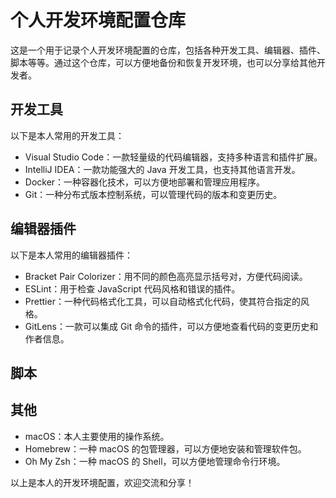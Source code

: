# 个人开发环境配置仓库

这是一个用于记录个人开发环境配置的仓库，包括各种开发工具、编辑器、插件、脚本等等。通过这个仓库，可以方便地备份和恢复开发环境，也可以分享给其他开发者。

## 开发工具

以下是本人常用的开发工具：

- Visual Studio Code：一款轻量级的代码编辑器，支持多种语言和插件扩展。
- IntelliJ IDEA：一款功能强大的 Java 开发工具，也支持其他语言开发。
- Docker：一种容器化技术，可以方便地部署和管理应用程序。
- Git：一种分布式版本控制系统，可以管理代码的版本和变更历史。

## 编辑器插件

以下是本人常用的编辑器插件：

- Bracket Pair Colorizer：用不同的颜色高亮显示括号对，方便代码阅读。
- ESLint：用于检查 JavaScript 代码风格和错误的插件。
- Prettier：一种代码格式化工具，可以自动格式化代码，使其符合指定的风格。
- GitLens：一款可以集成 Git 命令的插件，可以方便地查看代码的变更历史和作者信息。

## 脚本

## 其他

- macOS：本人主要使用的操作系统。
- Homebrew：一种 macOS 的包管理器，可以方便地安装和管理软件包。
- Oh My Zsh：一种 macOS 的 Shell，可以方便地管理命令行环境。

以上是本人的开发环境配置，欢迎交流和分享！
